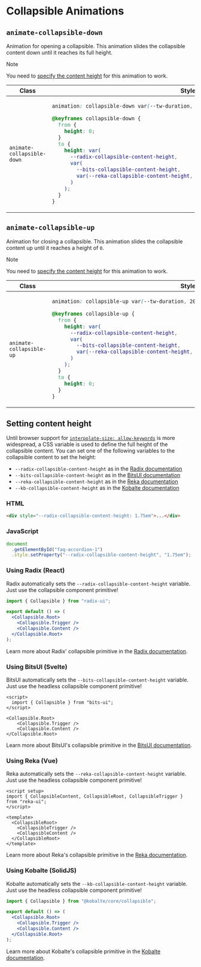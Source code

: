 # Collapsible Animations

## `animate-collapsible-down`

Animation for opening a collapsible. This animation slides the collapsible content down until it reaches its full height.

> [!NOTE]
> You need to [specify the content height](#setting-content-height) for this animation to work.

<table>
<thead>
<tr>
<th>Class</th>
<th>Styles</th>
</tr>
</thead>
<tbody>
<tr>
<td>

`animate-collapsible-down`

</td>
<td>

```css
animation: collapsible-down var(--tw-duration, 200ms) ease-out;

@keyframes collapsible-down {
  from {
    height: 0;
  }
  to {
    height: var(
      --radix-collapsible-content-height,
      var(
        --bits-collapsible-content-height,
        var(--reka-collapsible-content-height, var(--kb-collapsible-content-height, auto))
      )
    );
  }
}
```

</td>
</tr>
</tbody>
</table>

## `animate-collapsible-up`

Animation for closing a collapsible. This animation slides the collapsible content up until it reaches a height of `0`.

> [!NOTE]
> You need to [specify the content height](#setting-content-height) for this animation to work.

<table>
<thead>
<tr>
<th>Class</th>
<th>Styles</th>
</tr>
</thead>
<tbody>
<tr>
<td>

`animate-collapsible-up`

</td>
<td>

```css
animation: collapsible-up var(--tw-duration, 200ms) ease-out;

@keyframes collapsible-up {
  from {
    height: var(
      --radix-collapsible-content-height,
      var(
        --bits-collapsible-content-height,
        var(--reka-collapsible-content-height, var(--kb-collapsible-content-height, auto))
      )
    );
  }
  to {
    height: 0;
  }
}
```

</td>
</tr>
</tbody>
</table>

## Setting content height

Until browser support for [`interpolate-size: allow-keywords`][MDN_Interpolate_Size] is more widespread, a CSS variable is used to define the full height of the collapsible content. You can set one of the following variables to the collapsible content to set the height:

- `--radix-collapsible-content-height` as in the [Radix documentation][Radix_Docs]
- `--bits-collapsible-content-height` as in the [BitsUI documentation][Bits_Docs]
- `--reka-collapsible-content-height` as in the [Reka documentation][Reka_Docs]
- `--kb-collapsible-content-height` as in the [Kobalte documentation][Kobalte_Docs]

### HTML

```html
<div style="--radix-collapsible-content-height: 1.75em">...</div>
```

### JavaScript

```js
document
  .getElementById("faq-accordion-1")
  .style.setProperty("--radix-collapsible-content-height", "1.75em");
```

### Using Radix (React)

Radix automatically sets the `--radix-collapsible-content-height` variable. Just use the collapsible component primitive!

```jsx
import { Collapsible } from "radix-ui";

export default () => (
  <Collapsible.Root>
    <Collapsible.Trigger />
    <Collapsible.Content />
  </Collapsible.Root>
);
```

Learn more about Radix' collapsible primitive in the [Radix documentation][Radix_Docs].

### Using BitsUI (Svelte)

BitsUI automatically sets the `--bits-collapsible-content-height` variable. Just use the headless collapsible component primitive!

```svelte
<script>
  import { Collapsible } from "bits-ui";
</script>

<Collapsible.Root>
	<Collapsible.Trigger />
	<Collapsible.Content />
</Collapsible.Root>
```

Learn more about BitsUI's collapsible primitive in the [BitsUI documentation][Bits_Docs].

### Using Reka (Vue)

Reka automatically sets the `--reka-collapsible-content-height` variable. Just use the headless collapsible component primitive!

```vue
<script setup>
import { CollapsibleContent, CollapsibleRoot, CollapsibleTrigger } from "reka-ui";
</script>

<template>
  <CollapsibleRoot>
    <CollapsibleTrigger />
    <CollapsibleContent />
  </CollapsibleRoot>
</template>
```

Learn more about Reka's collapsible primitive in the [Reka documentation][Reka_Docs].

### Using Kobalte (SolidJS)

Kobalte automatically sets the `--kb-collapsible-content-height` variable. Just use the headless collapsible component primitive!

```jsx
import { Collapsible } from "@kobalte/core/collapsible";

export default () => (
  <Collapsible.Root>
    <Collapsible.Trigger />
    <Collapsible.Content />
  </Collapsible.Root>
);
```

Learn more about Kobalte's collapsible primitive in the [Kobalte documentation][Kobalte_Docs].

<!-- Links -->

[MDN_Interpolate_Size]: https://developer.mozilla.org/en-US/docs/Web/CSS/interpolate-size
[Radix_Docs]: https://www.radix-ui.com/primitives/docs/components/collapsible#content
[Bits_Docs]: https://bits-ui.com/docs/components/collapsible#content
[Reka_Docs]: https://reka-ui.com/docs/components/collapsible#content
[Kobalte_Docs]: https://kobalte.dev/docs/core/components/collapsible#animating-content-size
